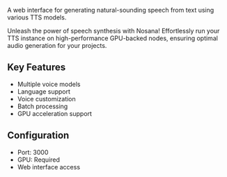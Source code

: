 A web interface for generating natural-sounding speech from text using various TTS models.

Unleash the power of speech synthesis with Nosana! Effortlessly run your TTS instance on high-performance GPU-backed nodes, ensuring optimal audio generation for your projects.

## Key Features
- Multiple voice models
- Language support
- Voice customization
- Batch processing
- GPU acceleration support

## Configuration
- Port: 3000
- GPU: Required
- Web interface access